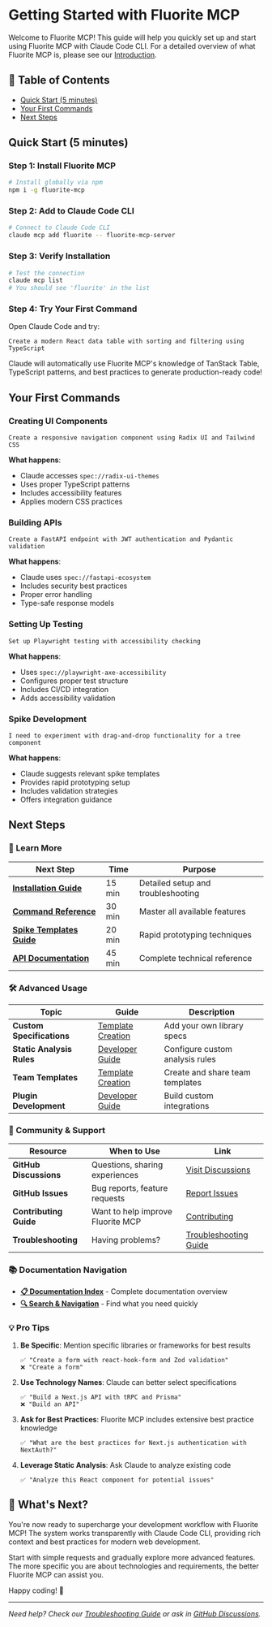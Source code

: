 # Getting Started with Fluorite MCP

Welcome to Fluorite MCP! This guide will help you quickly set up and start using Fluorite MCP with Claude Code CLI. For a detailed overview of what Fluorite MCP is, please see our [Introduction](./introduction.md).

## 📖 Table of Contents

- [Quick Start (5 minutes)](#quick-start-5-minutes)
- [Your First Commands](#your-first-commands)
- [Next Steps](#next-steps)

## Quick Start (5 minutes)

### Step 1: Install Fluorite MCP

```bash
# Install globally via npm
npm i -g fluorite-mcp
```

### Step 2: Add to Claude Code CLI

```bash
# Connect to Claude Code CLI
claude mcp add fluorite -- fluorite-mcp-server
```

### Step 3: Verify Installation

```bash
# Test the connection
claude mcp list
# You should see 'fluorite' in the list
```

### Step 4: Try Your First Command

Open Claude Code and try:

```
Create a modern React data table with sorting and filtering using TypeScript
```

Claude will automatically use Fluorite MCP's knowledge of TanStack Table, TypeScript patterns, and best practices to generate production-ready code!

## Your First Commands

### Creating UI Components

```
Create a responsive navigation component using Radix UI and Tailwind CSS
```

**What happens**:
- Claude accesses `spec://radix-ui-themes`
- Uses proper TypeScript patterns
- Includes accessibility features
- Applies modern CSS practices

### Building APIs

```
Create a FastAPI endpoint with JWT authentication and Pydantic validation
```

**What happens**:
- Claude uses `spec://fastapi-ecosystem`
- Includes security best practices
- Proper error handling
- Type-safe response models

### Setting Up Testing

```
Set up Playwright testing with accessibility checking
```

**What happens**:
- Uses `spec://playwright-axe-accessibility`
- Configures proper test structure
- Includes CI/CD integration
- Adds accessibility validation

### Spike Development

```
I need to experiment with drag-and-drop functionality for a tree component
```

**What happens**:
- Claude suggests relevant spike templates
- Provides rapid prototyping setup
- Includes validation strategies
- Offers integration guidance

## Next Steps

### 📖 Learn More

| Next Step | Time | Purpose |
|-----------|------|---------|
| **[Installation Guide](./installation.md)** | 15 min | Detailed setup and troubleshooting |
| **[Command Reference](./commands.md)** | 30 min | Master all available features |
| **[Spike Templates Guide](./spike-templates.md)** | 20 min | Rapid prototyping techniques |
| **[API Documentation](../API.md)** | 45 min | Complete technical reference |

### 🛠️ Advanced Usage

| Topic | Guide | Description |
|-------|-------|-------------|
| **Custom Specifications** | [Template Creation](./template-creation.md#library-specification-creation) | Add your own library specs |
| **Static Analysis Rules** | [Developer Guide](./developer.md#creating-custom-specifications) | Configure custom analysis rules |
| **Team Templates** | [Template Creation](./template-creation.md#team-distribution) | Create and share team templates |
| **Plugin Development** | [Developer Guide](./developer.md#plugin-development) | Build custom integrations |

### 🤝 Community & Support

| Resource | When to Use | Link |
|----------|-------------|------|
| **GitHub Discussions** | Questions, sharing experiences | [Visit Discussions](https://github.com/kotsutsumi/fluorite-mcp/discussions) |
| **GitHub Issues** | Bug reports, feature requests | [Report Issues](https://github.com/kotsutsumi/fluorite-mcp/issues) |
| **Contributing Guide** | Want to help improve Fluorite MCP | [Contributing](../CONTRIBUTING.md) |
| **Troubleshooting** | Having problems? | [Troubleshooting Guide](./troubleshooting.md) |

### 📚 Documentation Navigation

- **[📋 Documentation Index](./README.md)** - Complete documentation overview
- **[🔍 Search & Navigation](./README.md#quick-navigation)** - Find what you need quickly

### 💡 Pro Tips

1. **Be Specific**: Mention specific libraries or frameworks for best results
   ```
   ✅ "Create a form with react-hook-form and Zod validation"
   ❌ "Create a form"
   ```

2. **Use Technology Names**: Claude can better select specifications
   ```
   ✅ "Build a Next.js API with tRPC and Prisma"
   ❌ "Build an API"
   ```

3. **Ask for Best Practices**: Fluorite MCP includes extensive best practice knowledge
   ```
   ✅ "What are the best practices for Next.js authentication with NextAuth?"
   ```

4. **Leverage Static Analysis**: Ask Claude to analyze existing code
   ```
   ✅ "Analyze this React component for potential issues"
   ```

## 🚀 What's Next?

You're now ready to supercharge your development workflow with Fluorite MCP! The system works transparently with Claude Code CLI, providing rich context and best practices for modern web development.

Start with simple requests and gradually explore more advanced features. The more specific you are about technologies and requirements, the better Fluorite MCP can assist you.

Happy coding! 🎉

---

*Need help? Check our [Troubleshooting Guide](./troubleshooting.md) or ask in [GitHub Discussions](https://github.com/kotsutsumi/fluorite-mcp/discussions).*